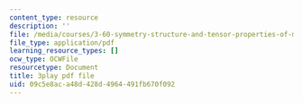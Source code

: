 ```yaml
---
content_type: resource
description: ''
file: /media/courses/3-60-symmetry-structure-and-tensor-properties-of-materials-fall-2005/09c5e8aca48d428d4964491fb670f092_cUzZ-qu3xws.pdf
file_type: application/pdf
learning_resource_types: []
ocw_type: OCWFile
resourcetype: Document
title: 3play pdf file
uid: 09c5e8ac-a48d-428d-4964-491fb670f092
---
```


